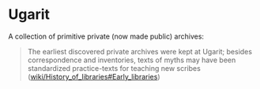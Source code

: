 # Ugarit
A collection of primitive private (now made public) archives:
 
> The earliest discovered private archives were kept at Ugarit; besides correspondence and inventories, texts of myths may have been standardized practice-texts for teaching new scribes ([wiki/History_of_libraries#Early_libraries](https://en.wikipedia.org/wiki/History_of_libraries#Early_libraries))
